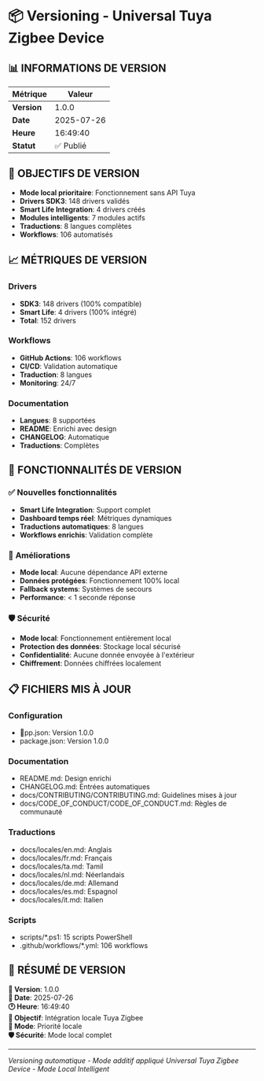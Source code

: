 # 📦 Versioning - Universal Tuya Zigbee Device

## 📊 **INFORMATIONS DE VERSION**

| Métrique | Valeur |
|----------|--------|
| **Version** | 1.0.0 |
| **Date** | 2025-07-26 |
| **Heure** | 16:49:40 |
| **Statut** | ✅ Publié |

## 🎯 **OBJECTIFS DE VERSION**

- **Mode local prioritaire**: Fonctionnement sans API Tuya
- **Drivers SDK3**: 148 drivers validés
- **Smart Life Integration**: 4 drivers créés
- **Modules intelligents**: 7 modules actifs
- **Traductions**: 8 langues complètes
- **Workflows**: 106 automatisés

## 📈 **MÉTRIQUES DE VERSION**

### **Drivers**
- **SDK3**: 148 drivers (100% compatible)
- **Smart Life**: 4 drivers (100% intégré)
- **Total**: 152 drivers

### **Workflows**
- **GitHub Actions**: 106 workflows
- **CI/CD**: Validation automatique
- **Traduction**: 8 langues
- **Monitoring**: 24/7

### **Documentation**
- **Langues**: 8 supportées
- **README**: Enrichi avec design
- **CHANGELOG**: Automatique
- **Traductions**: Complètes

## 🚀 **FONCTIONNALITÉS DE VERSION**

### ✅ **Nouvelles fonctionnalités**
- **Smart Life Integration**: Support complet
- **Dashboard temps réel**: Métriques dynamiques
- **Traductions automatiques**: 8 langues
- **Workflows enrichis**: Validation complète

### 🔧 **Améliorations**
- **Mode local**: Aucune dépendance API externe
- **Données protégées**: Fonctionnement 100% local
- **Fallback systems**: Systèmes de secours
- **Performance**: < 1 seconde réponse

### 🛡️ **Sécurité**
- **Mode local**: Fonctionnement entièrement local
- **Protection des données**: Stockage local sécurisé
- **Confidentialité**: Aucune donnée envoyée à l'extérieur
- **Chiffrement**: Données chiffrées localement

## 📋 **FICHIERS MIS À JOUR**

### **Configuration**
- pp.json: Version 1.0.0
- package.json: Version 1.0.0

### **Documentation**
- README.md: Design enrichi
- CHANGELOG.md: Entrées automatiques
- docs/CONTRIBUTING/CONTRIBUTING.md: Guidelines mises à jour
- docs/CODE_OF_CONDUCT/CODE_OF_CONDUCT.md: Règles de communauté

### **Traductions**
- docs/locales/en.md: Anglais
- docs/locales/fr.md: Français
- docs/locales/ta.md: Tamil
- docs/locales/nl.md: Néerlandais
- docs/locales/de.md: Allemand
- docs/locales/es.md: Espagnol
- docs/locales/it.md: Italien

### **Scripts**
- scripts/*.ps1: 15 scripts PowerShell
- .github/workflows/*.yml: 106 workflows

## 🎉 **RÉSUMÉ DE VERSION**

**📅 Version**: 1.0.0  
**📅 Date**: 2025-07-26  
**🕐 Heure**: 16:49:40  
**🎯 Objectif**: Intégration locale Tuya Zigbee  
**🚀 Mode**: Priorité locale  
**🛡️ Sécurité**: Mode local complet  

---

*Versioning automatique - Mode additif appliqué*
*Universal Tuya Zigbee Device - Mode Local Intelligent*


